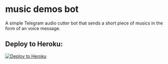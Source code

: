 # music demos bot

A simple Telegram audio cutter bot that sends a short piece of musics in the form of an voice message.


## Deploy to Heroku:
<p align="left"><a href="https://heroku.com/deploy"> <img src="https://www.herokucdn.com/deploy/button.svg" alt="Deploy to Heroku" /></a></p>

